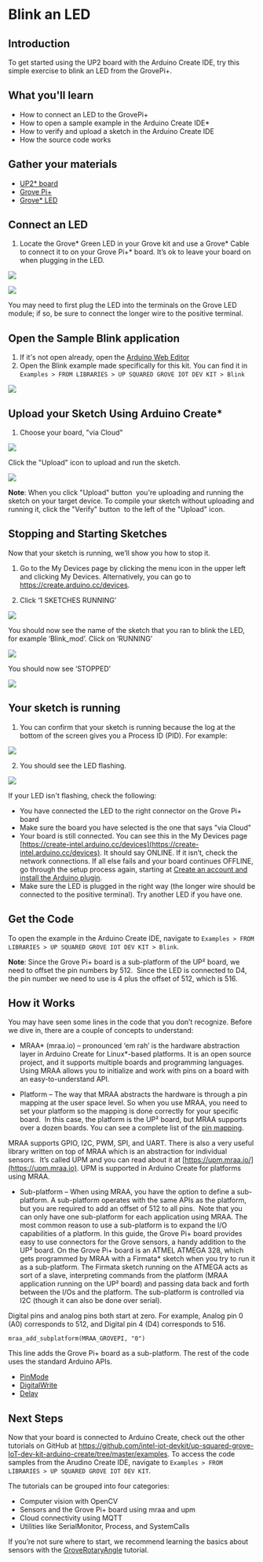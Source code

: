 
# Blink an LED

## Introduction
To get started using the UP2 board with the Arduino Create IDE, try this simple exercise to blink an LED from the GrovePi+. 

## What you'll learn
* How to connect an LED to the GrovePi+
* How to open a sample example in the Arduino Create IDE\*
* How to verify and upload a sketch in the Arduino Create IDE
* How the source code works

## Gather your materials
* [UP2* board](http://www.up-board.org/upsquared)
* [Grove Pi+](http://wiki.seeedstudio.com/wiki/GrovePi%2b)
* [Grove* LED](http://wiki.seeed.cc/Grove-LED_Socket_Kit)

## Connect an LED
1. Locate the Grove* Green LED in your Grove kit and use a Grove* Cable to connect it to on your Grove Pi+* board. It’s ok to leave your board on when plugging in the LED.

![](https://software.intel.com/sites/default/files/did_feeds_images/783cf14f-4e48-45f4-b3d6-21dc3aff16fb/783cf14f-4e48-45f4-b3d6-21dc3aff16fb-imageId=4eafab8b-1754-407b-aff0-0919525f784b.png)

![](https://software.intel.com/sites/default/files/did_feeds_images/783cf14f-4e48-45f4-b3d6-21dc3aff16fb/783cf14f-4e48-45f4-b3d6-21dc3aff16fb-imageId=2c7eb47f-152c-43a5-938a-1b4d793dda78.png)

You may need to first plug the LED into the terminals on the Grove LED module; if so, be sure to connect the longer wire to the positive terminal.

## Open the Sample Blink application
1. If it's not open already, open the [Arduino Web Editor](https://create-intel.arduino.cc/editor)
2. Open the Blink example made specifically for this kit. You can find it in `Examples > FROM LIBRARIES > UP SQUARED GROVE IOT DEV KIT > Blink` 

![](https://software.intel.com/sites/default/files/did_feeds_images/783cf14f-4e48-45f4-b3d6-21dc3aff16fb/783cf14f-4e48-45f4-b3d6-21dc3aff16fb-imageId=dce55a26-a232-4426-90c8-3e9a0e4858ae.png)

## Upload your Sketch Using Arduino Create*
1. Choose your board, "via Cloud"

![](https://software.intel.com/sites/default/files/did_feeds_images/783cf14f-4e48-45f4-b3d6-21dc3aff16fb/783cf14f-4e48-45f4-b3d6-21dc3aff16fb-imageId=2c7eb47f-152c-43a5-938a-1b4d793dda78.png)

Click the "Upload" icon to upload and run the sketch.

![](https://software.intel.com/sites/default/files/did_feeds_images/783cf14f-4e48-45f4-b3d6-21dc3aff16fb/783cf14f-4e48-45f4-b3d6-21dc3aff16fb-imageId=0c65d64d-c9a5-46f7-8d5d-7ea3b5b3cfab.png)

**Note**: When you click "Upload" button <img> you're uploading and running the sketch on your target device. To compile your sketch without uploading and running it, click the "Verify" button <img> to the left of the "Upload" icon.

## Stopping and Starting Sketches
Now that your sketch is running, we’ll show you how to stop it.  

1. Go to the My Devices page by clicking the menu icon in the upper left and clicking My Devices. Alternatively, you can go to https://create.arduino.cc/devices.

2. Click ‘1 SKETCHES RUNNING’

![](https://software.intel.com/sites/default/files/did_feeds_images/783cf14f-4e48-45f4-b3d6-21dc3aff16fb/783cf14f-4e48-45f4-b3d6-21dc3aff16fb-imageId=cffc49e8-dfb6-4ea7-9394-fee1a6a6efd4.png)

You should now see the name of the sketch that you ran to blink the LED, for example ‘Blink_mod’. Click on ‘RUNNING’

![](https://software.intel.com/sites/default/files/did_feeds_images/783cf14f-4e48-45f4-b3d6-21dc3aff16fb/783cf14f-4e48-45f4-b3d6-21dc3aff16fb-imageId=5f9c8e3e-311c-4d44-a777-aabf55725058.png)

You should now see ‘STOPPED’

![](https://software.intel.com/sites/default/files/did_feeds_images/783cf14f-4e48-45f4-b3d6-21dc3aff16fb/783cf14f-4e48-45f4-b3d6-21dc3aff16fb-imageId=c17dbf8a-76bc-4791-a200-ca8801d896ce.png)

## Your sketch is running
1. You can confirm that your sketch is running because the log at the bottom of the screen gives you a Process ID (PID). For example:

![](https://software.intel.com/sites/default/files/did_feeds_images/783cf14f-4e48-45f4-b3d6-21dc3aff16fb/783cf14f-4e48-45f4-b3d6-21dc3aff16fb-imageId=3c06aad5-03cc-4ee2-bb35-f75a0cba4f0d.png)

2. You should see the LED flashing.

![](https://software.intel.com/sites/default/files/did_feeds_images/783cf14f-4e48-45f4-b3d6-21dc3aff16fb/783cf14f-4e48-45f4-b3d6-21dc3aff16fb-imageId=5fe42754-91ca-48fe-9a89-4984f11761cf.jpg)

If your LED isn't flashing, check the following:
* You have connected the LED to the right connector on the Grove Pi+ board
* Make sure the board you have selected is the one that says "via Cloud"
* Your board is still connected. You can see this in the My Devices page [https://create-intel.arduino.cc/devices](https://create-intel.arduino.cc/devices). It should say ONLINE. If it isn’t, check the network connections. If all else fails and your board continues OFFLINE, go through the setup process again, starting at [Create an account and install the Arduino plugin](https://software.intel.com/node/8c6e7d82-619d-4e04-b4d7-0ea54b10e46f).
* Make sure the LED is plugged in the right way (the longer wire should be connected to the positive terminal). Try another LED if you have one.

## Get the Code
To open the example in the Arduino Create IDE, navigate to `Examples > FROM LIBRARIES > UP SQUARED GROVE IOT DEV KIT > Blink`.

**Note**: Since the Grove Pi+ board is a sub-platform of the UP² board, we need to offset the pin numbers by 512.  Since the LED is connected to D4, the pin number we need to use is 4 plus the offset of 512, which is 516.

## How it Works
You may have seen some lines in the code that you don’t recognize. Before we dive in, there are a couple of concepts to understand:
* MRAA* (mraa.io) – pronounced ‘em rah’ is the hardware abstraction layer in Arduino Create for Linux*-based platforms. It is an open source project, and it supports multiple boards and programming languages. Using MRAA allows you to initialize and work with pins on a board with an easy-to-understand API.

* Platform – The way that MRAA abstracts the hardware is through a pin mapping at the user space level. So when you use MRAA, you need to set your platform so the mapping is done correctly for your specific board.  In this case, the platform is the UP² board, but MRAA supports over a dozen boards. You can see a complete list of the [pin mapping](https://github.com/intel-iot-devkit/up-squared-grove-IoT-dev-kit-arduino-create/blob/master/extras/pin-mapping.md).

MRAA supports GPIO, I2C, PWM, SPI, and UART. There is also a very useful library written on top of MRAA which is an abstraction for individual sensors.  It’s called UPM and you can read about it at [https://upm.mraa.io/](https://upm.mraa.io). UPM is supported in Arduino Create for platforms using MRAA.

* Sub-platform – When using MRAA, you have the option to define a sub-platform. A sub-platform operates with the same APIs as the platform, but you are required to add an offset of 512 to all pins.  Note that you can only have one sub-platform for each application using MRAA. The most common reason to use a sub-platform is to expand the I/O capabilities of a platform. In this guide, the Grove Pi+ board provides easy to use connectors for the Grove sensors, a handy addition to the UP² board. On the Grove Pi+ board is an ATMEL ATMEGA 328, which gets programmed by MRAA with a Firmata* sketch when you try to run it as a sub-platform. The Firmata sketch running on the ATMEGA acts as sort of a slave, interpreting commands from the platform (MRAA application running on the UP² board) and passing data back and forth between the I/Os and the platform. The sub-platform is controlled via I2C (though it can also be done over serial).

Digital pins and analog pins both start at zero. For example, Analog pin 0 (A0) corresponds to 512, and Digital pin 4 (D4) corresponds to 516.

```mraa_add_subplatform(MRAA_GROVEPI, "0")```

This line adds the Grove Pi+ board as a sub-platform.
The rest of the code uses the standard Arduino APIs.
* [PinMode](https://www.arduino.cc/en/Reference/PinMode)
* [DigitalWrite](https://www.arduino.cc/en/Reference/DigitalWrite)
* [Delay](https://www.arduino.cc/en/Reference/Delay)

## Next Steps
Now that your board is connected to Arduino Create, check out the other tutorials on GitHub at https://github.com/intel-iot-devkit/up-squared-grove-IoT-dev-kit-arduino-create/tree/master/examples. To access the code samples from the Arudino Create IDE, navigate to `Examples > FROM LIBRARIES > UP SQUARED GROVE IOT DEV KIT`.

The tutorials can be grouped into four categories:
* Computer vision with OpenCV
* Sensors and the Grove Pi+ board using mraa and upm
* Cloud connectivity using MQTT
* Utilities like SerialMonitor, Process, and SystemCalls

If you’re not sure where to start, we recommend learning the basics about sensors with the [GroveRotaryAngle](https://software.intel.com/node/b7b16e2f-9d80-45fe-ada1-93ddb65759aa) tutorial.

